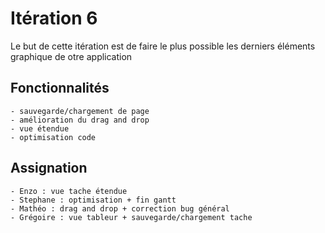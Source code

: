 # Itération 6
Le but de cette itération est de faire le plus possible les derniers éléments graphique de otre application

## Fonctionnalités
    - sauvegarde/chargement de page
    - amélioration du drag and drop
    - vue étendue
    - optimisation code

## Assignation
    - Enzo : vue tache étendue
    - Stephane : optimisation + fin gantt
    - Mathéo : drag and drop + correction bug général
    - Grégoire : vue tableur + sauvegarde/chargement tache